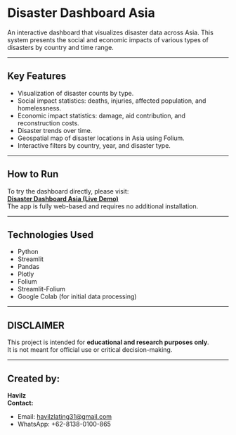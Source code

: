 # Disaster Dashboard Asia  
An interactive dashboard that visualizes disaster data across Asia. This system presents the social and economic impacts of various types of disasters by country and time range.  

---

## Key Features  
- Visualization of disaster counts by type.  
- Social impact statistics: deaths, injuries, affected population, and homelessness.  
- Economic impact statistics: damage, aid contribution, and reconstruction costs.  
- Disaster trends over time.  
- Geospatial map of disaster locations in Asia using Folium.  
- Interactive filters by country, year, and disaster type.  

---

## How to Run  
To try the dashboard directly, please visit:  
**[Disaster Dashboard Asia (Live Demo)](https://huggingface.co/spaces/Apil31/global_disaster_impact_analisis)**  
The app is fully web-based and requires no additional installation.

---

## Technologies Used  
- Python  
- Streamlit  
- Pandas  
- Plotly  
- Folium  
- Streamlit-Folium  
- Google Colab (for initial data processing)

---

## DISCLAIMER  
This project is intended for **educational and research purposes only**.  
It is not meant for official use or critical decision-making.

---

## Created by:  
**Havilz**  
**Contact:**  
- Email: havilzlating31@gmail.com  
- WhatsApp: +62-8138-0100-865
